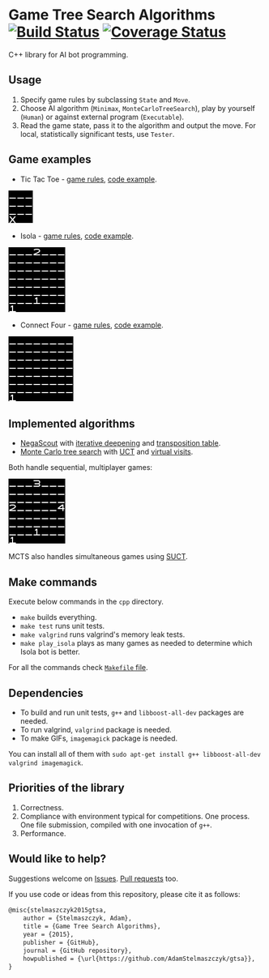 # Game Tree Search Algorithms [![Build Status](https://app.travis-ci.com/AdamStelmaszczyk/gtsa.svg?branch=master)](https://app.travis-ci.com/AdamStelmaszczyk/gtsa) [![Coverage Status](https://coveralls.io/repos/github/AdamStelmaszczyk/gtsa/badge.svg?branch=master)](https://coveralls.io/github/AdamStelmaszczyk/gtsa?branch=master)

C++ library for AI bot programming.

Usage
---

1. Specify game rules by subclassing `State` and `Move`. 
2. Choose AI algorithm (`Minimax`, `MonteCarloTreeSearch`), play by yourself (`Human`) or against external program (`Executable`).
3. Read the game state, pass it to the algorithm and output the move. For local, statistically significant tests, use `Tester`.

Game examples
---

- Tic Tac Toe - [game rules](https://github.com/AdamStelmaszczyk/gtsa/blob/master/cpp/examples/tic_tac_toe.md), [code example](https://github.com/AdamStelmaszczyk/gtsa/blob/master/cpp/examples/tic_tac_toe.cpp).
<p><a href="https://github.com/AdamStelmaszczyk/gtsa/blob/master/cpp/examples/tic_tac_toe.md"><img src="https://github.com/AdamStelmaszczyk/gtsa/blob/master/cpp/examples/tic_tac_toe.gif"/></a></p>

- Isola - [game rules](https://github.com/AdamStelmaszczyk/gtsa/blob/master/cpp/examples/isola.md), [code example](https://github.com/AdamStelmaszczyk/gtsa/blob/master/cpp/examples/isola.cpp). 
<p><a href="https://github.com/AdamStelmaszczyk/gtsa/blob/master/cpp/examples/isola.md"><img src="https://github.com/AdamStelmaszczyk/gtsa/blob/master/cpp/examples/isola.gif"/></a></p>

- Connect Four - [game rules](https://github.com/AdamStelmaszczyk/gtsa/blob/master/cpp/examples/connect_four.md), [code example](https://github.com/AdamStelmaszczyk/gtsa/blob/master/cpp/examples/connect_four.cpp).
<p><a href="https://github.com/AdamStelmaszczyk/gtsa/blob/master/cpp/examples/connect_four.md"><img src="https://github.com/AdamStelmaszczyk/gtsa/blob/master/cpp/examples/connect_four.gif"/></a></p>

Implemented algorithms
---

- [NegaScout](https://en.wikipedia.org/wiki/Principal_variation_search) with [iterative deepening]( https://chessprogramming.wikispaces.com/Iterative+Deepening) and [transposition table](https://en.wikipedia.org/wiki/Transposition_table).
- [Monte Carlo tree search](https://en.wikipedia.org/wiki/Monte_Carlo_tree_search) with [UCT](
https://en.wikipedia.org/wiki/Monte_Carlo_tree_search#Exploration_and_exploitation) and [virtual visits](https://github.com/AdamStelmaszczyk/gtsa/issues/18).

Both handle sequential, multiplayer games:

<img src="https://github.com/AdamStelmaszczyk/gtsa/blob/master/cpp/examples/isola_four.gif"/></a></p>

MCTS also handles simultaneous games using [SUCT](http://mlanctot.info/files/papers/cig14-smmctsggp.pdf).

Make commands
---
Execute below commands in the `cpp` directory. 
- `make` builds everything.
- `make test` runs unit tests.
- `make valgrind` runs valgrind's memory leak tests.
- `make play_isola` plays as many games as needed to determine which Isola bot is better.

For all the commands check [`Makefile` file](https://github.com/AdamStelmaszczyk/gtsa/blob/master/cpp/Makefile).

Dependencies
---
- To build and run unit tests, `g++` and `libboost-all-dev` packages are needed.  
- To run valgrind, `valgrind` package is needed.  
- To make GIFs, `imagemagick` package is needed.

You can install all of them with `sudo apt-get install g++ libboost-all-dev valgrind imagemagick`.

Priorities of the library
---

1. Correctness.
2. Compliance with environment typical for competitions. One process. One file submission, compiled with one invocation of `g++`.
3. Performance.

Would like to help?
---
Suggestions welcome on [Issues](https://github.com/AdamStelmaszczyk/gtsa/issues).
[Pull requests](https://github.com/AdamStelmaszczyk/gtsa/pulls) too.

If you use code or ideas from this repository, please cite it as follows:

```
@misc{stelmaszczyk2015gtsa,
    author = {Stelmaszczyk, Adam},
    title = {Game Tree Search Algorithms},
    year = {2015},
    publisher = {GitHub},
    journal = {GitHub repository},
    howpublished = {\url{https://github.com/AdamStelmaszczyk/gtsa}},
}
```
